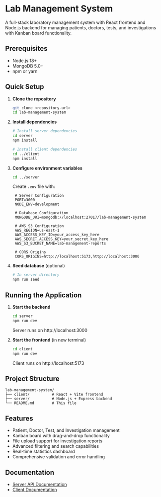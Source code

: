 # Lab Management System

A full-stack laboratory management system with React frontend and Node.js backend for managing patients, doctors, tests, and investigations with Kanban board functionality.

## Prerequisites

- Node.js 18+
- MongoDB 5.0+
- npm or yarn

## Quick Setup

1. **Clone the repository**
   ```bash
   git clone <repository-url>
   cd lab-management-system
   ```

2. **Install dependencies**
   ```bash
   # Install server dependencies
   cd server
   npm install
   
   # Install client dependencies
   cd ../client
   npm install
   ```

3. **Configure environment variables**
   ```bash
   cd ../server
   ```
   Create `.env` file with:
   ```env
    # Server Configuration
    PORT=3000
    NODE_ENV=development

    # Database Configuration
    MONGODB_URI=mongodb://localhost:27017/lab-management-system

    # AWS S3 Configuration
    AWS_REGION=us-east-1
    AWS_ACCESS_KEY_ID=your_access_key_here
    AWS_SECRET_ACCESS_KEY=your_secret_key_here
    AWS_S3_BUCKET_NAME=lab-management-reports

    # CORS Origins
    CORS_ORIGINS=http://localhost:5173,http://localhost:3000
   ```

4. **Seed database** (optional)
   ```bash
   # In server directory
   npm run seed
   ```

## Running the Application

1. **Start the backend**
   ```bash
   cd server
   npm run dev
   ```
   Server runs on http://localhost:3000

2. **Start the frontend** (in new terminal)
   ```bash
   cd client
   npm run dev
   ```
   Client runs on http://localhost:5173

## Project Structure

```
lab-management-system/
├── client/          # React + Vite frontend
├── server/          # Node.js + Express backend
└── README.md        # This file
```

## Features

- Patient, Doctor, Test, and Investigation management
- Kanban board with drag-and-drop functionality
- File upload support for investigation reports
- Advanced filtering and search capabilities
- Real-time statistics dashboard
- Comprehensive validation and error handling

## Documentation

- [Server API Documentation](./server/README.md)
- [Client Documentation](./client/README.md)
